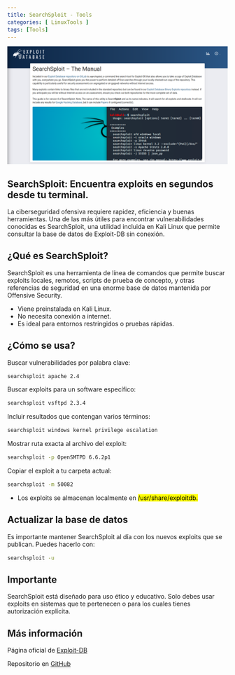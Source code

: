 ```yaml
---
title: SearchSploit - Tools
categories: [ LinuxTools ]
tags: [Tools]
---
```


<img src="/assets/img/Tools/searchsploit/searchsploit.png" alt="Captura de pantalla de la herramienta SearchSploit">

## SearchSploit: Encuentra exploits en segundos desde tu terminal.

La ciberseguridad ofensiva requiere rapidez, eficiencia y buenas herramientas. Una de las más útiles para encontrar vulnerabilidades conocidas es SearchSploit, una utilidad incluida en Kali Linux que permite consultar la base de datos de Exploit-DB sin conexión.

## ¿Qué es SearchSploit?
SearchSploit es una herramienta de línea de comandos que permite buscar exploits locales, remotos, scripts de prueba de concepto, y otras referencias de seguridad en una enorme base de datos mantenida por Offensive Security.

- Viene preinstalada en Kali Linux.
- No necesita conexión a internet.
- Es ideal para entornos restringidos o pruebas rápidas.

## ¿Cómo se usa?

Buscar vulnerabilidades por palabra clave:

```bash
searchsploit apache 2.4
```



Buscar exploits para un software específico:

```bash
searchsploit vsftpd 2.3.4
```



Incluir resultados que contengan varios términos:

```bash
searchsploit windows kernel privilege escalation
```



Mostrar ruta exacta al archivo del exploit:

```bash
searchsploit -p OpenSMTPD 6.6.2p1
```



Copiar el exploit a tu carpeta actual:

```bash
searchsploit -m 50082
```



- Los exploits se almacenan localmente en <mark>/usr/share/exploitdb.</mark>

## Actualizar la base de datos

Es importante mantener SearchSploit al día con los nuevos exploits que se publican. Puedes hacerlo con:

```bash
searchsploit -u
```



## Importante
SearchSploit está diseñado para uso ético y educativo. Solo debes usar exploits en sistemas que te pertenecen o para los cuales tienes autorización explícita.

## Más información

Página oficial de [Exploit-DB](https://www.exploit-db.com/)

Repositorio en [GitHub](https://gitlab.com/exploit-database/exploitdb)
